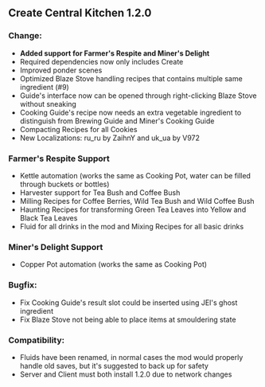 ## Create Central Kitchen 1.2.0

### Change:
- **Added support for Farmer's Respite and Miner's Delight**
- Required dependencies now only includes Create
- Improved ponder scenes
- Optimized Blaze Stove handling recipes that contains multiple same ingredient (#9)
- Guide's interface now can be opened through right-clicking Blaze Stove without sneaking
- Cooking Guide's recipe now needs an extra vegetable ingredient to distinguish from Brewing Guide and Miner's Cooking Guide
- Compacting Recipes for all Cookies
- New Localizations: ru_ru by ZaihnY and uk_ua by V972

### Farmer's Respite Support
- Kettle automation (works the same as Cooking Pot, water can be filled through buckets or bottles)
- Harvester support for Tea Bush and Coffee Bush
- Milling Recipes for Coffee Berries, Wild Tea Bush and Wild Coffee Bush
- Haunting Recipes for transforming Green Tea Leaves into Yellow and Black Tea Leaves
- Fluid for all drinks in the mod and Mixing Recipes for all basic drinks

### Miner's Delight Support
- Copper Pot automation (works the same as Cooking Pot)

### Bugfix:
- Fix Cooking Guide's result slot could be inserted using JEI's ghost ingredient
- Fix Blaze Stove not being able to place items at smouldering state

### Compatibility:
- Fluids have been renamed, in normal cases the mod would properly handle old saves, but it's suggested to back up for safety
- Server and Client must both install 1.2.0 due to network changes
